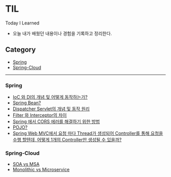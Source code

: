 # TIL
Today I Learned

- 오늘 내가 배웠던 내용이나 경험을 기록하고 정리한다.

## Category
- [Spring](#Spring)
- [Spring-Cloud](#Spring-Cloud)

---

<a name="Spring"></a>
### Spring
- [IoC 와 DI의 개념 및 어떻게 동작하는가?](https://github.com/cms02/TIL/blob/main/Spring/IoC-and-DI.md)
- [Spring Bean?](https://github.com/cms02/TIL/blob/main/Spring/Bean.md)
- [Dispatcher Servlet의 개념 및 동작 원리](https://github.com/cms02/TIL/blob/main/Spring/Dispatcher-Servlet.md)
- [Filter 와 Interceptor의 차이](https://github.com/cms02/TIL/blob/main/Spring/Filter-And-Interceptor.md)
- [Spring 에서 CORS 에러를 해결하기 위한 방법](https://github.com/cms02/TIL/blob/main/Spring/CORS.md)
- [POJO?](https://github.com/cms02/TIL/blob/main/Spring/POJO.md)
- [Spring Web MVC에서 요청 마다 Thread가 생성되어 Controller를 통해 요청을 수행 할텐데, 어떻게 1개의 Controller만 생성될 수 있을까?](https://github.com/cms02/TIL/blob/main/Spring/SpringMVC.md)

<a name="Spring-Cloud"></a>
### Spring-Cloud
- [SOA vs MSA](https://github.com/cms02/TIL/blob/main/Spring-Cloud/SOA-vs-MSA.md)
- [Monolithic vs Microservice](https://github.com/cms02/TIL/blob/main/Spring-Cloud/monolithic-vs-microservice.md)

